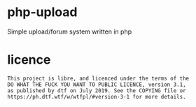 # php-upload
Simple upload/forum system written in php

# licence
    This project is libre, and licenced under the terms of the
    DO WHAT THE FUCK YOU WANT TO PUBLIC LICENCE, version 3.1,
    as published by dtf on July 2019. See the COPYING file or
    https://ph.dtf.wtf/w/wtfpl/#version-3-1 for more details.
